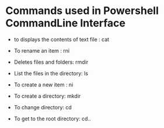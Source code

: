 # Commands used in Powershell CommandLine Interface
	
-  to displays the contents of text file : cat

- To rename an item : rni
- Deletes files and folders: rmdir
- List the files in the directory:  ls
- To create a new item :  ni
- To create a directory:  mkdir
- To change directory:   cd
- To get to the root directory:  cd..

